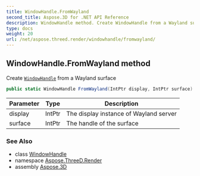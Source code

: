 ```yaml
---
title: WindowHandle.FromWayland
second_title: Aspose.3D for .NET API Reference
description: WindowHandle method. Create WindowHandle from a Wayland surface
type: docs
weight: 20
url: /net/aspose.threed.render/windowhandle/fromwayland/
---
```

## WindowHandle.FromWayland method

Create [`WindowHandle`](../) from a Wayland surface

```csharp
public static WindowHandle FromWayland(IntPtr display, IntPtr surface)
```

| Parameter | Type | Description |
| --- | --- | --- |
| display | IntPtr | The display instance of Wayland server |
| surface | IntPtr | The handle of the surface |

### See Also

* class [WindowHandle](../)
* namespace [Aspose.ThreeD.Render](../../windowhandle/)
* assembly [Aspose.3D](../../../)


